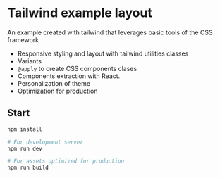# Tailwind example layout

An example created with tailwind that leverages basic tools of the CSS framework
- Responsive styling and layout with tailwind utilities classes
- Variants
- `@apply` to create CSS components clases
- Components extraction with React.
- Personalization of theme
- Optimization for production


## Start
```sh
npm install

# For development server
npm run dev

# For assets optimized for production
npm run build
```
